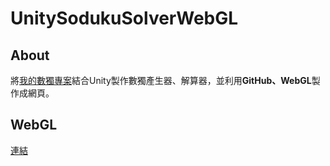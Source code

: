 # UnitySodukuSolverWebGL
## About
將[我的數獨專案](https://github.com/suu0319/Sudoku)結合Unity製作數獨產生器、解算器，並利用**GitHub、WebGL**製作成網頁。
## WebGL
[連結](https://suu0319.github.io/UnitySodukuSolverWebGL/)
